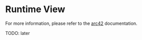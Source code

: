 # Runtime View

For more information, please refer to the [arc42](https://docs.arc42.org/section-6/) documentation.

TODO: later
